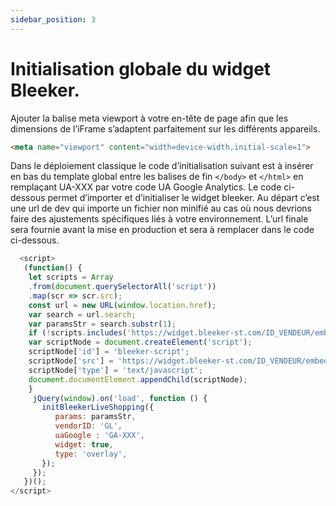 ```yaml
---
sidebar_position: 3
---
```


# Initialisation globale du widget Bleeker.

Ajouter la balise meta viewport à votre en-tête de page afin que les dimensions de l’iFrame s’adaptent parfaitement sur les différents appareils.

```html
<meta name="viewport" content="width=device-width,initial-scale=1">
```

Dans le déploiement classique le code d’initialisation suivant est à insérer en bas du template global entre les balises de fin ```</body>``` et ```</html>``` en remplaçant UA-XXX par votre code UA Google Analytics. 
Le code ci-dessous permet d’importer et d’initialiser le widget bleeker.
Au départ c’est une url de dev qui importe un fichier non minifié au cas où nous devrions faire des ajustements spécifiques liés à votre environnement. 
L’url finale sera fournie avant la mise en production et sera à remplacer dans le code ci-dessous.

```js
  <script>
   (function() {
 	let scripts = Array
	.from(document.querySelectorAll('script'))
	.map(scr => scr.src);
 	const url = new URL(window.location.href);
 	var search = url.search;
 	var paramsStr = search.substr(1);
 	if (!scripts.includes('https://widget.bleeker-st.com/ID_VENDEUR/embed-dev.js')) {
   	var scriptNode = document.createElement('script');
   	scriptNode['id'] = 'bleeker-script';
   	scriptNode['src'] = 'https://widget.bleeker-st.com/ID_VENDEUR/embed-dev.js';
   	scriptNode['type'] = 'text/javascript';
   	document.documentElement.appendChild(scriptNode);
 	}
     jQuery(window).on('load', function () {
       initBleekerLiveShopping({
          params: paramsStr,
          vendorID: 'GL',
          uaGoogle : 'GA-XXX',
          widget: true,
          type: 'overlay',
       });
     });
   })();
</script>
```
